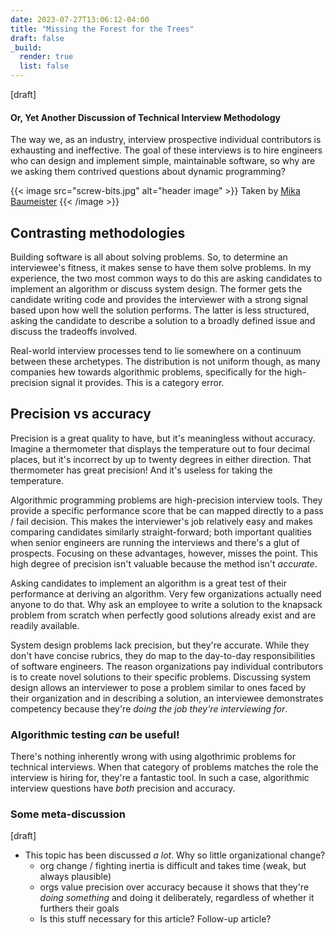 ```yaml
---
date: 2023-07-27T13:06:12-04:00
title: "Missing the Forest for the Trees"
draft: false
_build:
  render: true
  list: false
---
```

[draft]
#### Or, Yet Another Discussion of Technical Interview Methodology
<!-- summary -->
The way we, as an industry, interview prospective individual contributors is exhausting and ineffective. The goal of these interviews is to hire engineers who can design and implement simple, maintainable software, so why are we asking them contrived questions about dynamic programming?
<!-- summary -->

{{< image src="screw-bits.jpg" alt="header image" >}}
Taken by [Mika Baumeister](https://unsplash.com/@mbaumi)
{{< /image >}}

## Contrasting methodologies
Building software is all about solving problems. So, to determine an interviewee's fitness, it makes sense to have them solve problems. In my experience, the two most common ways to do this are asking candidates to implement an algorithm or discuss system design. The former gets the candidate writing code and provides the interviewer with a strong signal based upon how well the solution performs. The latter is less structured, asking the candidate to describe a solution to a broadly defined issue and discuss the tradeoffs involved.

Real-world interview processes tend to lie somewhere on a continuum between these archetypes. The distribution is not uniform though, as many companies hew towards algorithmic problems, specifically for the high-precision signal it provides. This is a category error.

## Precision vs accuracy
Precision is a great quality to have, but it's meaningless without accuracy. Imagine a thermometer that displays the temperature out to four decimal places, but it's incorrect by up to twenty degrees in either direction. That thermometer has great precision! And it's useless for taking the temperature.

Algorithmic programming problems are high-precision interview tools. They provide a specific performance score that be can mapped directly to a pass / fail decision. This makes the interviewer's job relatively easy and makes comparing candidates similarly straight-forward; both important qualities when senior engineers are running the interviews and there's a glut of prospects. Focusing on these advantages, however, misses the point. This high degree of precision isn't valuable because the method isn't _accurate_.

Asking candidates to implement an algorithm is a great test of their performance at deriving an algorithm. Very few organizations actually need anyone to do that. Why ask an employee to write a solution to the knapsack problem from scratch when perfectly good solutions already exist and are readily available.

System design problems lack precision, but they're accurate. While they don't have concise rubrics, they do map to the day-to-day responsibilities of software engineers. The reason organizations pay individual contributors is to create novel solutions to their specific problems. Discussing system design allows an interviewer to pose a problem similar to ones faced by their organization and in describing a solution, an interviewee demonstrates competency because they're _doing the job they're interviewing for_.

<!-- draft stuff
As an industry, we strive to become data-driven organizations. This is an admirable quality and confers the ability to view our business with precision and explain _why_ we do the things we do. Too often, however, this striving is myopic. Choosing an interview method that provides explicit results that can be mapped directly to a hiring decision misses the point. We want to hire competent engineers who can design and implement simple, maintainable software.
-->


### Algorithmic testing _can_ be useful!
There's nothing inherently wrong with using algothrimic problems for technical interviews. When that category of problems matches the role the interview is hiring for, they're a fantastic tool. In such a case, algorithmic interview questions have _both_ precision and accuracy.

### Some meta-discussion
[draft]
- This topic has been discussed _a lot_. Why so little organizational change?
	- org change / fighting inertia is difficult and takes time (weak, but always plausible)
	- orgs value precision over accuracy because it shows that they're _doing something_ and doing it deliberately, regardless of whether it furthers their goals
	- Is this stuff necessary for this article? Follow-up article?
